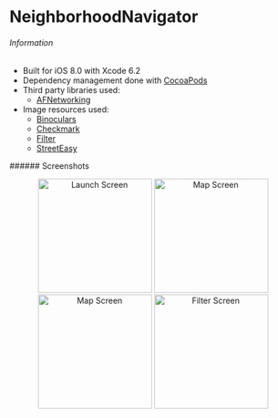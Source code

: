 # NeighborhoodNavigator
###### Information
<ul>
  <li>Built for iOS 8.0 with Xcode 6.2</li>
  <li>Dependency management done with <a href="http://cocoapods.org">CocoaPods</a></li>
  <li>Third party libraries used:
  <ul>
    <li><a href="https://github.com/AFNetworking/AFNetworking">AFNetworking</a></li>
  </ul>
  </li>
  <li>Image resources used:
  <ul>
    <li><a href="http://www.flaticon.com/free-icon/binoculars_51179">Binoculars</a></li>
    <li><a href="http://www.flaticon.com/free-icon/check-circular-button_56485">Checkmark</a></li>
    <li><a href="http://www.flaticon.com/free-icon/filter_24540">Filter</a></li>
    <li><a href="http://press.streeteasy.com/logos">StreetEasy</a></li>
  </ul>
  </li>
</ul>
###### Screenshots
<p align="center" >
  <img src="http://i.imgur.com/w745Dm5.png" alt="Launch Screen" title="Launch Screen" width="200">
  <img src="http://i.imgur.com/X8ZML2t.png" alt="Map Screen" title="Map Screen" width="200">
  <img src="http://i.imgur.com/fCoi2Yn.png" alt="Map Screen" title="Map Screen" width="200">
  <img src="http://i.imgur.com/Yo3RpeN.png" alt="Filter Screen" title="Filter Screen" width="200">
</p>
